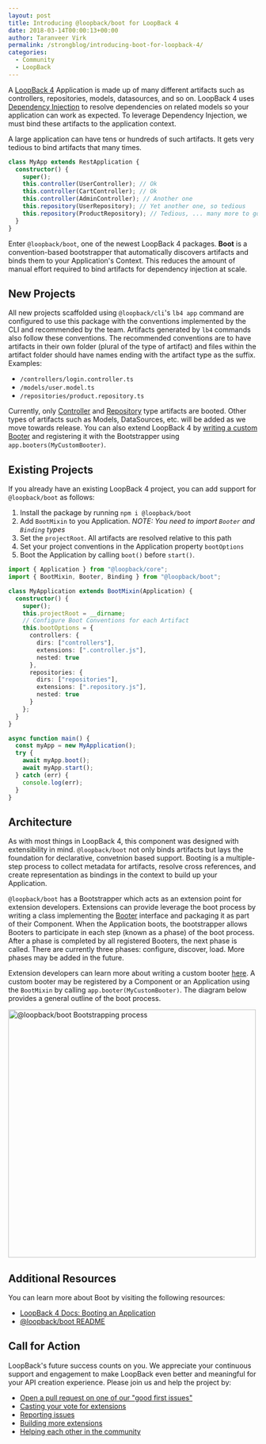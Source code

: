 ```yaml
---
layout: post
title: Introducing @loopback/boot for LoopBack 4
date: 2018-03-14T00:00:13+00:00
author: Taranveer Virk
permalink: /strongblog/introducing-boot-for-loopback-4/
categories:
  - Community
  - LoopBack
---
```


A [LoopBack 4](https://strongloop.com/strongblog/announcing-loopback-next/) Application is made up of many different artifacts such as controllers, repositories, models, datasources, and so on. LoopBack 4 uses [Dependency Injection](http://loopback.io/doc/en/lb4/Dependency-injection.html) to resolve dependencies on related models so your application can work as expected. To leverage Dependency Injection, we must bind these artifacts to the application context.

A large application can have tens or hundreds of such artifacts. It gets very tedious to bind artifacts that many times.

```ts
class MyApp extends RestApplication {
  constructor() {
    super();
    this.controller(UserController); // Ok
    this.controller(CartController); // Ok
    this.controller(AdminController); // Another one
    this.repository(UserRepository); // Yet another one, so tedious
    this.repository(ProductRepository); // Tedious, ... many more to go
  }
}
```

Enter `@loopback/boot`, one of the newest LoopBack 4 packages. **Boot** is a convention-based bootstrapper that automatically discovers artifacts and binds them to your Application's Context. This reduces the amount of manual effort
required to bind artifacts for dependency injection at scale.

<!-- more -->

## New Projects

All new projects scaffolded using `@loopback/cli`'s `lb4 app` command are configured to use this package with the conventions implemented by the CLI and recommended by the team. Artifacts generated by `lb4` commands also follow these
conventions. The recommended conventions are to have artifacts in their own folder (plural of the type of artifact) and files within the artifact folder should have names ending with the artifact type as the suffix. Examples:

* `/controllers/login.controller.ts`
* `/models/user.model.ts`
* `/repositories/product.repository.ts`

Currently, only [Controller](http://loopback.io/doc/en/lb4/Controllers.html) and [Repository](http://loopback.io/doc/en/lb4/Repositories.html) type artifacts are booted. Other types of artifacts such as Models, DataSources, etc. will be added as we move towards release. You can also extend LoopBack 4 by [writing a custom Booter](http://loopback.io/doc/en/lb4/Booting-an-Application.html#custom-booters) and registering it with the Bootstrapper using `app.booters(MyCustomBooter)`.

## Existing Projects

If you already have an existing LoopBack 4 project, you can add support for `@loopback/boot` as follows:

1.  Install the package by running `npm i @loopback/boot`
2.  Add `BootMixin` to you Application. _NOTE: You need to import `Booter` and `Binding` types_
3.  Set the `projectRoot`. All artifacts are resolved relative to this path
4.  Set your project conventions in the Application property `bootOptions`
5.  Boot the Application by calling `boot()` before `start()`.

```ts
import { Application } from "@loopback/core";
import { BootMixin, Booter, Binding } from "@loopback/boot";

class MyApplication extends BootMixin(Application) {
  constructor() {
    super();
    this.projectRoot = __dirname;
    // Configure Boot Conventions for each Artifact
    this.bootOptions = {
      controllers: {
        dirs: ["controllers"],
        extensions: [".controller.js"],
        nested: true
      },
      repositories: {
        dirs: ["repositories"],
        extensions: [".repository.js"],
        nested: true
      }
    };
  }
}

async function main() {
  const myApp = new MyApplication();
  try {
    await myApp.boot();
    await myApp.start();
  } catch (err) {
    console.log(err);
  }
}
```

## Architecture

As with most things in LoopBack 4, this component was designed with extensibility in mind. `@loopback/boot` not only binds artifacts but lays the foundation for declarative, convetnion based support. Booting is a multiple-step process to collect metadata for artifacts, resolve cross references, and create representation as bindings in the context to build up your Application.

`@loopback/boot` has a Bootstrapper which acts as an extension point for extension developers. Extensions can provide leverage the boot process by writing a class implementing the [Booter](http://loopback.io/doc/en/lb4/Booting-an-Application.html#booters) interface and packaging it as part of their Component. When the Application boots, the bootstrapper allows Booters to participate in each step (known as a phase) of the boot process. After a phase is completed by all registered Booters, the next phase is called. There are currently three phases: configure, discover, load. More phases may be added in the future.

Extension developers can learn more about writing a custom booter [here](http://loopback.io/doc/en/lb4/Booting-an-Application.html#custom-booters). A custom booter may be registered by a Component or an Application using the `BootMixin` by calling `app.booter(MyCustomBooter)`. The diagram below provides a general outline of the boot process.

<img src="https://strongloop.com/blog-assets/2018/03/boot-process.png" alt="@loopback/boot Bootstrapping process" style="width: 500px; margin:auto;"/>

## Additional Resources

You can learn more about Boot by visiting the following resources:

* [LoopBack 4 Docs: Booting an Application](http://loopback.io/doc/en/lb4/Booting-an-Application.html)
* [@loopback/boot README](https://github.com/strongloop/loopback-next/blob/master/packages/boot/README.md)

## Call for Action

LoopBack's future success counts on you. We appreciate your continuous support and engagement to make LoopBack even better and meaningful for your API creation experience. Please join us and help the project by:

* [Open a pull request on one of our "good first issues"](https://github.com/strongloop/loopback-next/labels/good%20first%20issue)
* [Casting your vote for extensions](https://github.com/strongloop/loopback-next/issues/512)
* [Reporting issues](https://github.com/strongloop/loopback-next/issues)
* [Building more extensions](https://github.com/strongloop/loopback-next/issues/647)
* [Helping each other in the community](https://groups.google.com/forum/#!forum/loopbackjs)
